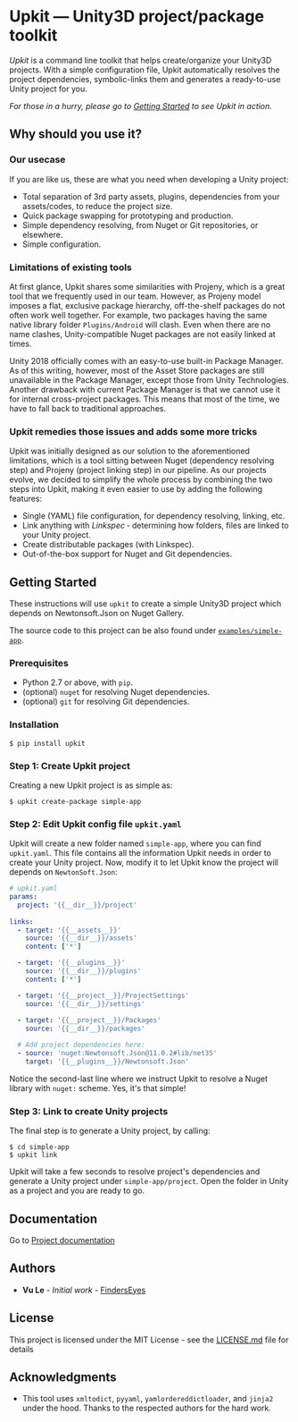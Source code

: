# Upkit &mdash; Unity3D project/package toolkit

*Upkit* is a command line toolkit that helps create/organize your Unity3D projects. With a simple configuration file, Upkit automatically resolves the project dependencies, symbolic-links them and generates a ready-to-use Unity project for you. 

_For those in a hurry, please go to [Getting Started](#getting-started) to see *Upkit* in action._

## Why should you use it? 

### Our usecase

If you are like us, these are what you need when developing a Unity project:
* Total separation of 3rd party assets, plugins, dependencies from your assets/codes, to reduce the project size.
* Quick package swapping for prototyping and production. 
* Simple dependency resolving, from Nuget or Git repositories, or elsewhere. 
* Simple configuration.

### Limitations of existing tools

At first glance, Upkit shares some similarities with Projeny, which is a great tool that we frequently used in our team. However, as Projeny model imposes a flat, exclusive package hierarchy, off-the-shelf packages do not often work well together. For example, two packages having the same native library folder `Plugins/Android` will clash. Even when there are no name clashes, Unity-compatible Nuget packages are not easily linked at times. 

Unity 2018 officially comes with an easy-to-use built-in Package Manager. As of this writing, however, most of the Asset Store packages are still unavailable in the Package Manager, except those from Unity Technologies. Another drawback with current Package Manager is that we cannot use it for internal cross-project packages. This means that most of the time, we have to fall back to traditional approaches. 

### Upkit remedies those issues and adds some more tricks

Upkit was initially designed as our solution to the aforementioned limitations, which is a tool sitting between Nuget (dependency resolving step) and Projeny (project linking step) in our pipeline. As our projects evolve, we decided to simplify the whole process by combining the two steps into Upkit, making it even easier to use by adding the following features:

* Single (YAML) file configuration, for dependency resolving, linking, etc.
* Link anything with *Linkspec* &dash; determining how  folders, files are linked to your Unity project.
* Create distributable packages (with Linkspec).
* Out-of-the-box support for Nuget and Git dependencies.

## Getting Started

These instructions will use `upkit` to create a simple Unity3D project which depends on Newtonsoft.Json on Nuget Gallery.

The source code to this project can be also found under [`examples/simple-app`](https://github.com/finderseyes/upkit/tree/develop/examples/simple-app).

### Prerequisites

* Python 2.7 or above, with `pip`.
* (optional) `nuget` for resolving Nuget dependencies.
* (optional) `git` for resolving Git dependencies.

### Installation

```
$ pip install upkit
```

### Step 1: Create Upkit project
Creating a new Upkit project is as simple as:

```
$ upkit create-package simple-app
```

### Step 2: Edit Upkit config file `upkit.yaml`
Upkit will create a new folder named `simple-app`, where you can find `upkit.yaml`. This file contains all the information Upkit needs in order to create your Unity project. Now, modify it to let Upkit know the project will depends on `NewtonSoft.Json`: 

```yaml
# upkit.yaml
params:
  project: '{{__dir__}}/project'
  
links:
  - target: '{{__assets__}}'    
    source: '{{__dir__}}/assets'
    content: ['*']

  - target: '{{__plugins__}}'
    source: '{{__dir__}}/plugins'
    content: ['*']

  - target: '{{__project__}}/ProjectSettings'
    source: '{{__dir__}}/settings'
    
  - target: '{{__project__}}/Packages'
    source: '{{__dir__}}/packages'

  # Add project dependencies here: 
  - source: 'nuget:Newtonsoft.Json@11.0.2#lib/net35'
    target: '{{__plugins__}}/Newtonsoft.Json'
```

Notice the second-last line where we instruct Upkit to resolve a Nuget library with `nuget:` scheme. Yes, it's that simple! 

### Step 3: Link to create Unity projects
The final step is to generate a Unity project, by calling: 

```
$ cd simple-app 
$ upkit link 
```
Upkit will take a few seconds to resolve project's dependencies and generate a Unity project under `simple-app/project`. Open the folder in Unity as a project and you are ready to go.

## Documentation

Go to [Project documentation](https://upkit.readthedocs.io/en/release-0.4.x/)

## Authors

* **Vu Le** - *Initial work* - [FindersEyes](https://github.com/finderseyes)

## License

This project is licensed under the MIT License - see the [LICENSE.md](LICENSE.md) file for details

## Acknowledgments

* This tool uses `xmltodict`, `pyyaml`, `yamlordereddictloader`, and `jinja2` under the hood. Thanks to the respected authors for the hard work.
